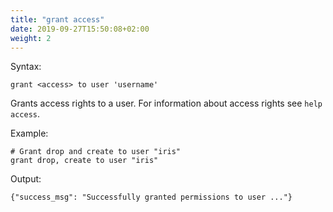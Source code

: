 ```yaml
---
title: "grant access"
date: 2019-09-27T15:50:08+02:00
weight: 2
---
```


Syntax:

	grant <access> to user 'username'

Grants access rights to a user. For information about access rights
see `help access`.

Example:

	# Grant drop and create to user "iris"
	grant drop, create to user "iris"


Output:

	{"success_msg": "Successfully granted permissions to user ..."}
